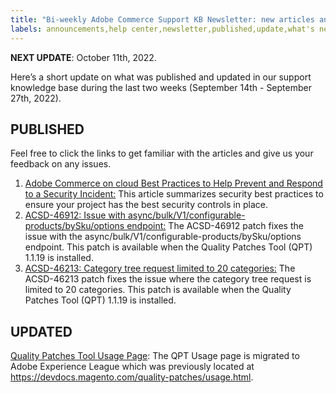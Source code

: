 ```yaml
---
title: "Bi-weekly Adobe Commerce Support KB Newsletter: new articles and updates"
labels: announcements,help center,newsletter,published,update,what's new,Magento,Adobe Commerce,cloud infrastructure,on-premises
---
```


 **NEXT UPDATE**: October 11th, 2022.

Here’s a short update on what was published and updated in our support knowledge base during the last two weeks (September 14th - September 27th, 2022).

## PUBLISHED

Feel free to click the links to get familiar with the articles and give us your feedback on any issues.

1. [Adobe Commerce on cloud Best Practices to Help Prevent and Respond to a Security Incident:](https://support.magento.com/hc/en-us/articles/8992381597453-Adobe-Commerce-on-cloud-Best-Practices-to-Help-Prevent-and-Respond-to-a-Security-Incident) This article summarizes security best practices to ensure your project has the best security controls in place.
1. [ACSD-46912: Issue with async/bulk/V1/configurable-products/bySku/options endpoint:](https://support.magento.com/hc/en-us/articles/9266421574157-ACSD-46912-Issue-with-async-bulk-V1-configurable-products-bySku-options-endpoint) The ACSD-46912 patch fixes the issue with the async/bulk/V1/configurable-products/bySku/options endpoint. This patch is available when the Quality Patches Tool (QPT) 1.1.19 is installed.
1. [ACSD-46213: Category tree request limited to 20 categories:](https://support.magento.com/hc/en-us/articles/9266413932301-ACSD-46213-Category-tree-request-limited-to-20-categories) The ACSD-46213 patch fixes the issue where the category tree request is limited to 20 categories. This patch is available when the Quality Patches Tool (QPT) 1.1.19 is installed.

## UPDATED

[Quality Patches Tool Usage Page](https://experienceleague.adobe.com/docs/commerce-operations/tools/quality-patches-tool/usage.html): The QPT Usage page is migrated to Adobe Experience League which was previously located at https://devdocs.magento.com/quality-patches/usage.html.
